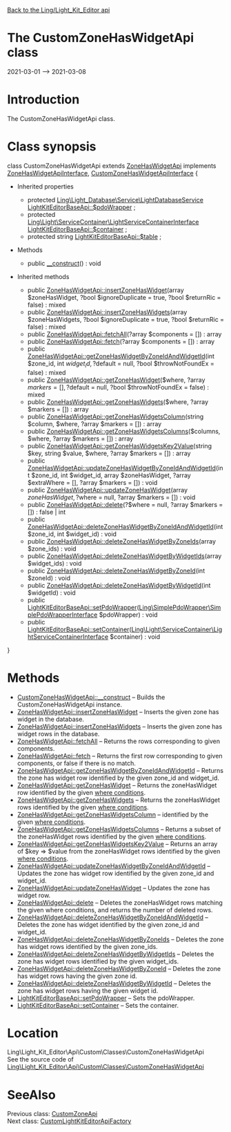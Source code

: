 [Back to the Ling/Light_Kit_Editor api](https://github.com/lingtalfi/Light_Kit_Editor/blob/master/doc/api/Ling/Light_Kit_Editor.md)



The CustomZoneHasWidgetApi class
================
2021-03-01 --> 2021-03-08






Introduction
============

The CustomZoneHasWidgetApi class.



Class synopsis
==============


class <span class="pl-k">CustomZoneHasWidgetApi</span> extends [ZoneHasWidgetApi](https://github.com/lingtalfi/Light_Kit_Editor/blob/master/doc/api/Ling/Light_Kit_Editor/Api/Generated/Classes/ZoneHasWidgetApi.md) implements [ZoneHasWidgetApiInterface](https://github.com/lingtalfi/Light_Kit_Editor/blob/master/doc/api/Ling/Light_Kit_Editor/Api/Generated/Interfaces/ZoneHasWidgetApiInterface.md), [CustomZoneHasWidgetApiInterface](https://github.com/lingtalfi/Light_Kit_Editor/blob/master/doc/api/Ling/Light_Kit_Editor/Api/Custom/Interfaces/CustomZoneHasWidgetApiInterface.md) {

- Inherited properties
    - protected [Ling\Light_Database\Service\LightDatabaseService](https://github.com/lingtalfi/Light_Database/blob/master/doc/api/Ling/Light_Database/Service/LightDatabaseService.md) [LightKitEditorBaseApi::$pdoWrapper](#property-pdoWrapper) ;
    - protected [Ling\Light\ServiceContainer\LightServiceContainerInterface](https://github.com/lingtalfi/Light/blob/master/doc/api/Ling/Light/ServiceContainer/LightServiceContainerInterface.md) [LightKitEditorBaseApi::$container](#property-container) ;
    - protected string [LightKitEditorBaseApi::$table](#property-table) ;

- Methods
    - public [__construct](https://github.com/lingtalfi/Light_Kit_Editor/blob/master/doc/api/Ling/Light_Kit_Editor/Api/Custom/Classes/CustomZoneHasWidgetApi/__construct.md)() : void

- Inherited methods
    - public [ZoneHasWidgetApi::insertZoneHasWidget](https://github.com/lingtalfi/Light_Kit_Editor/blob/master/doc/api/Ling/Light_Kit_Editor/Api/Generated/Classes/ZoneHasWidgetApi/insertZoneHasWidget.md)(array $zoneHasWidget, ?bool $ignoreDuplicate = true, ?bool $returnRic = false) : mixed
    - public [ZoneHasWidgetApi::insertZoneHasWidgets](https://github.com/lingtalfi/Light_Kit_Editor/blob/master/doc/api/Ling/Light_Kit_Editor/Api/Generated/Classes/ZoneHasWidgetApi/insertZoneHasWidgets.md)(array $zoneHasWidgets, ?bool $ignoreDuplicate = true, ?bool $returnRic = false) : mixed
    - public [ZoneHasWidgetApi::fetchAll](https://github.com/lingtalfi/Light_Kit_Editor/blob/master/doc/api/Ling/Light_Kit_Editor/Api/Generated/Classes/ZoneHasWidgetApi/fetchAll.md)(?array $components = []) : array
    - public [ZoneHasWidgetApi::fetch](https://github.com/lingtalfi/Light_Kit_Editor/blob/master/doc/api/Ling/Light_Kit_Editor/Api/Generated/Classes/ZoneHasWidgetApi/fetch.md)(?array $components = []) : array
    - public [ZoneHasWidgetApi::getZoneHasWidgetByZoneIdAndWidgetId](https://github.com/lingtalfi/Light_Kit_Editor/blob/master/doc/api/Ling/Light_Kit_Editor/Api/Generated/Classes/ZoneHasWidgetApi/getZoneHasWidgetByZoneIdAndWidgetId.md)(int $zone_id, int $widget_id, ?$default = null, ?bool $throwNotFoundEx = false) : mixed
    - public [ZoneHasWidgetApi::getZoneHasWidget](https://github.com/lingtalfi/Light_Kit_Editor/blob/master/doc/api/Ling/Light_Kit_Editor/Api/Generated/Classes/ZoneHasWidgetApi/getZoneHasWidget.md)($where, ?array $markers = [], ?$default = null, ?bool $throwNotFoundEx = false) : mixed
    - public [ZoneHasWidgetApi::getZoneHasWidgets](https://github.com/lingtalfi/Light_Kit_Editor/blob/master/doc/api/Ling/Light_Kit_Editor/Api/Generated/Classes/ZoneHasWidgetApi/getZoneHasWidgets.md)($where, ?array $markers = []) : array
    - public [ZoneHasWidgetApi::getZoneHasWidgetsColumn](https://github.com/lingtalfi/Light_Kit_Editor/blob/master/doc/api/Ling/Light_Kit_Editor/Api/Generated/Classes/ZoneHasWidgetApi/getZoneHasWidgetsColumn.md)(string $column, $where, ?array $markers = []) : array
    - public [ZoneHasWidgetApi::getZoneHasWidgetsColumns](https://github.com/lingtalfi/Light_Kit_Editor/blob/master/doc/api/Ling/Light_Kit_Editor/Api/Generated/Classes/ZoneHasWidgetApi/getZoneHasWidgetsColumns.md)($columns, $where, ?array $markers = []) : array
    - public [ZoneHasWidgetApi::getZoneHasWidgetsKey2Value](https://github.com/lingtalfi/Light_Kit_Editor/blob/master/doc/api/Ling/Light_Kit_Editor/Api/Generated/Classes/ZoneHasWidgetApi/getZoneHasWidgetsKey2Value.md)(string $key, string $value, $where, ?array $markers = []) : array
    - public [ZoneHasWidgetApi::updateZoneHasWidgetByZoneIdAndWidgetId](https://github.com/lingtalfi/Light_Kit_Editor/blob/master/doc/api/Ling/Light_Kit_Editor/Api/Generated/Classes/ZoneHasWidgetApi/updateZoneHasWidgetByZoneIdAndWidgetId.md)(int $zone_id, int $widget_id, array $zoneHasWidget, ?array $extraWhere = [], ?array $markers = []) : void
    - public [ZoneHasWidgetApi::updateZoneHasWidget](https://github.com/lingtalfi/Light_Kit_Editor/blob/master/doc/api/Ling/Light_Kit_Editor/Api/Generated/Classes/ZoneHasWidgetApi/updateZoneHasWidget.md)(array $zoneHasWidget, ?$where = null, ?array $markers = []) : void
    - public [ZoneHasWidgetApi::delete](https://github.com/lingtalfi/Light_Kit_Editor/blob/master/doc/api/Ling/Light_Kit_Editor/Api/Generated/Classes/ZoneHasWidgetApi/delete.md)(?$where = null, ?array $markers = []) : false | int
    - public [ZoneHasWidgetApi::deleteZoneHasWidgetByZoneIdAndWidgetId](https://github.com/lingtalfi/Light_Kit_Editor/blob/master/doc/api/Ling/Light_Kit_Editor/Api/Generated/Classes/ZoneHasWidgetApi/deleteZoneHasWidgetByZoneIdAndWidgetId.md)(int $zone_id, int $widget_id) : void
    - public [ZoneHasWidgetApi::deleteZoneHasWidgetByZoneIds](https://github.com/lingtalfi/Light_Kit_Editor/blob/master/doc/api/Ling/Light_Kit_Editor/Api/Generated/Classes/ZoneHasWidgetApi/deleteZoneHasWidgetByZoneIds.md)(array $zone_ids) : void
    - public [ZoneHasWidgetApi::deleteZoneHasWidgetByWidgetIds](https://github.com/lingtalfi/Light_Kit_Editor/blob/master/doc/api/Ling/Light_Kit_Editor/Api/Generated/Classes/ZoneHasWidgetApi/deleteZoneHasWidgetByWidgetIds.md)(array $widget_ids) : void
    - public [ZoneHasWidgetApi::deleteZoneHasWidgetByZoneId](https://github.com/lingtalfi/Light_Kit_Editor/blob/master/doc/api/Ling/Light_Kit_Editor/Api/Generated/Classes/ZoneHasWidgetApi/deleteZoneHasWidgetByZoneId.md)(int $zoneId) : void
    - public [ZoneHasWidgetApi::deleteZoneHasWidgetByWidgetId](https://github.com/lingtalfi/Light_Kit_Editor/blob/master/doc/api/Ling/Light_Kit_Editor/Api/Generated/Classes/ZoneHasWidgetApi/deleteZoneHasWidgetByWidgetId.md)(int $widgetId) : void
    - public [LightKitEditorBaseApi::setPdoWrapper](https://github.com/lingtalfi/Light_Kit_Editor/blob/master/doc/api/Ling/Light_Kit_Editor/Api/Generated/Classes/LightKitEditorBaseApi/setPdoWrapper.md)([Ling\SimplePdoWrapper\SimplePdoWrapperInterface](https://github.com/lingtalfi/SimplePdoWrapper/blob/master/doc/api/Ling/SimplePdoWrapper/SimplePdoWrapperInterface.md) $pdoWrapper) : void
    - public [LightKitEditorBaseApi::setContainer](https://github.com/lingtalfi/Light_Kit_Editor/blob/master/doc/api/Ling/Light_Kit_Editor/Api/Generated/Classes/LightKitEditorBaseApi/setContainer.md)([Ling\Light\ServiceContainer\LightServiceContainerInterface](https://github.com/lingtalfi/Light/blob/master/doc/api/Ling/Light/ServiceContainer/LightServiceContainerInterface.md) $container) : void

}






Methods
==============

- [CustomZoneHasWidgetApi::__construct](https://github.com/lingtalfi/Light_Kit_Editor/blob/master/doc/api/Ling/Light_Kit_Editor/Api/Custom/Classes/CustomZoneHasWidgetApi/__construct.md) &ndash; Builds the CustomZoneHasWidgetApi instance.
- [ZoneHasWidgetApi::insertZoneHasWidget](https://github.com/lingtalfi/Light_Kit_Editor/blob/master/doc/api/Ling/Light_Kit_Editor/Api/Generated/Classes/ZoneHasWidgetApi/insertZoneHasWidget.md) &ndash; Inserts the given zone has widget in the database.
- [ZoneHasWidgetApi::insertZoneHasWidgets](https://github.com/lingtalfi/Light_Kit_Editor/blob/master/doc/api/Ling/Light_Kit_Editor/Api/Generated/Classes/ZoneHasWidgetApi/insertZoneHasWidgets.md) &ndash; Inserts the given zone has widget rows in the database.
- [ZoneHasWidgetApi::fetchAll](https://github.com/lingtalfi/Light_Kit_Editor/blob/master/doc/api/Ling/Light_Kit_Editor/Api/Generated/Classes/ZoneHasWidgetApi/fetchAll.md) &ndash; Returns the rows corresponding to given components.
- [ZoneHasWidgetApi::fetch](https://github.com/lingtalfi/Light_Kit_Editor/blob/master/doc/api/Ling/Light_Kit_Editor/Api/Generated/Classes/ZoneHasWidgetApi/fetch.md) &ndash; Returns the first row corresponding to given components, or false if there is no match.
- [ZoneHasWidgetApi::getZoneHasWidgetByZoneIdAndWidgetId](https://github.com/lingtalfi/Light_Kit_Editor/blob/master/doc/api/Ling/Light_Kit_Editor/Api/Generated/Classes/ZoneHasWidgetApi/getZoneHasWidgetByZoneIdAndWidgetId.md) &ndash; Returns the zone has widget row identified by the given zone_id and widget_id.
- [ZoneHasWidgetApi::getZoneHasWidget](https://github.com/lingtalfi/Light_Kit_Editor/blob/master/doc/api/Ling/Light_Kit_Editor/Api/Generated/Classes/ZoneHasWidgetApi/getZoneHasWidget.md) &ndash; Returns the zoneHasWidget row identified by the given [where conditions](https://github.com/lingtalfi/SimplePdoWrapper#the-where-conditions).
- [ZoneHasWidgetApi::getZoneHasWidgets](https://github.com/lingtalfi/Light_Kit_Editor/blob/master/doc/api/Ling/Light_Kit_Editor/Api/Generated/Classes/ZoneHasWidgetApi/getZoneHasWidgets.md) &ndash; Returns the zoneHasWidget rows identified by the given [where conditions](https://github.com/lingtalfi/SimplePdoWrapper#the-where-conditions).
- [ZoneHasWidgetApi::getZoneHasWidgetsColumn](https://github.com/lingtalfi/Light_Kit_Editor/blob/master/doc/api/Ling/Light_Kit_Editor/Api/Generated/Classes/ZoneHasWidgetApi/getZoneHasWidgetsColumn.md) &ndash; identified by the given [where conditions](https://github.com/lingtalfi/SimplePdoWrapper#the-where-conditions).
- [ZoneHasWidgetApi::getZoneHasWidgetsColumns](https://github.com/lingtalfi/Light_Kit_Editor/blob/master/doc/api/Ling/Light_Kit_Editor/Api/Generated/Classes/ZoneHasWidgetApi/getZoneHasWidgetsColumns.md) &ndash; Returns a subset of the zoneHasWidget rows identified by the given [where conditions](https://github.com/lingtalfi/SimplePdoWrapper#the-where-conditions).
- [ZoneHasWidgetApi::getZoneHasWidgetsKey2Value](https://github.com/lingtalfi/Light_Kit_Editor/blob/master/doc/api/Ling/Light_Kit_Editor/Api/Generated/Classes/ZoneHasWidgetApi/getZoneHasWidgetsKey2Value.md) &ndash; Returns an array of $key => $value from the zoneHasWidget rows identified by the given [where conditions](https://github.com/lingtalfi/SimplePdoWrapper#the-where-conditions).
- [ZoneHasWidgetApi::updateZoneHasWidgetByZoneIdAndWidgetId](https://github.com/lingtalfi/Light_Kit_Editor/blob/master/doc/api/Ling/Light_Kit_Editor/Api/Generated/Classes/ZoneHasWidgetApi/updateZoneHasWidgetByZoneIdAndWidgetId.md) &ndash; Updates the zone has widget row identified by the given zone_id and widget_id.
- [ZoneHasWidgetApi::updateZoneHasWidget](https://github.com/lingtalfi/Light_Kit_Editor/blob/master/doc/api/Ling/Light_Kit_Editor/Api/Generated/Classes/ZoneHasWidgetApi/updateZoneHasWidget.md) &ndash; Updates the zone has widget row.
- [ZoneHasWidgetApi::delete](https://github.com/lingtalfi/Light_Kit_Editor/blob/master/doc/api/Ling/Light_Kit_Editor/Api/Generated/Classes/ZoneHasWidgetApi/delete.md) &ndash; Deletes the zoneHasWidget rows matching the given where conditions, and returns the number of deleted rows.
- [ZoneHasWidgetApi::deleteZoneHasWidgetByZoneIdAndWidgetId](https://github.com/lingtalfi/Light_Kit_Editor/blob/master/doc/api/Ling/Light_Kit_Editor/Api/Generated/Classes/ZoneHasWidgetApi/deleteZoneHasWidgetByZoneIdAndWidgetId.md) &ndash; Deletes the zone has widget identified by the given zone_id and widget_id.
- [ZoneHasWidgetApi::deleteZoneHasWidgetByZoneIds](https://github.com/lingtalfi/Light_Kit_Editor/blob/master/doc/api/Ling/Light_Kit_Editor/Api/Generated/Classes/ZoneHasWidgetApi/deleteZoneHasWidgetByZoneIds.md) &ndash; Deletes the zone has widget rows identified by the given zone_ids.
- [ZoneHasWidgetApi::deleteZoneHasWidgetByWidgetIds](https://github.com/lingtalfi/Light_Kit_Editor/blob/master/doc/api/Ling/Light_Kit_Editor/Api/Generated/Classes/ZoneHasWidgetApi/deleteZoneHasWidgetByWidgetIds.md) &ndash; Deletes the zone has widget rows identified by the given widget_ids.
- [ZoneHasWidgetApi::deleteZoneHasWidgetByZoneId](https://github.com/lingtalfi/Light_Kit_Editor/blob/master/doc/api/Ling/Light_Kit_Editor/Api/Generated/Classes/ZoneHasWidgetApi/deleteZoneHasWidgetByZoneId.md) &ndash; Deletes the zone has widget rows having the given zone id.
- [ZoneHasWidgetApi::deleteZoneHasWidgetByWidgetId](https://github.com/lingtalfi/Light_Kit_Editor/blob/master/doc/api/Ling/Light_Kit_Editor/Api/Generated/Classes/ZoneHasWidgetApi/deleteZoneHasWidgetByWidgetId.md) &ndash; Deletes the zone has widget rows having the given widget id.
- [LightKitEditorBaseApi::setPdoWrapper](https://github.com/lingtalfi/Light_Kit_Editor/blob/master/doc/api/Ling/Light_Kit_Editor/Api/Generated/Classes/LightKitEditorBaseApi/setPdoWrapper.md) &ndash; Sets the pdoWrapper.
- [LightKitEditorBaseApi::setContainer](https://github.com/lingtalfi/Light_Kit_Editor/blob/master/doc/api/Ling/Light_Kit_Editor/Api/Generated/Classes/LightKitEditorBaseApi/setContainer.md) &ndash; Sets the container.





Location
=============
Ling\Light_Kit_Editor\Api\Custom\Classes\CustomZoneHasWidgetApi<br>
See the source code of [Ling\Light_Kit_Editor\Api\Custom\Classes\CustomZoneHasWidgetApi](https://github.com/lingtalfi/Light_Kit_Editor/blob/master/Api/Custom/Classes/CustomZoneHasWidgetApi.php)



SeeAlso
==============
Previous class: [CustomZoneApi](https://github.com/lingtalfi/Light_Kit_Editor/blob/master/doc/api/Ling/Light_Kit_Editor/Api/Custom/Classes/CustomZoneApi.md)<br>Next class: [CustomLightKitEditorApiFactory](https://github.com/lingtalfi/Light_Kit_Editor/blob/master/doc/api/Ling/Light_Kit_Editor/Api/Custom/CustomLightKitEditorApiFactory.md)<br>
